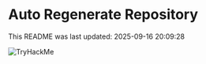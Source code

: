 # Auto Regenerate Repository

This README was last updated: 2025-09-16 20:09:28

 ![TryHackMe](https://tryhackme.com/badge/533634)